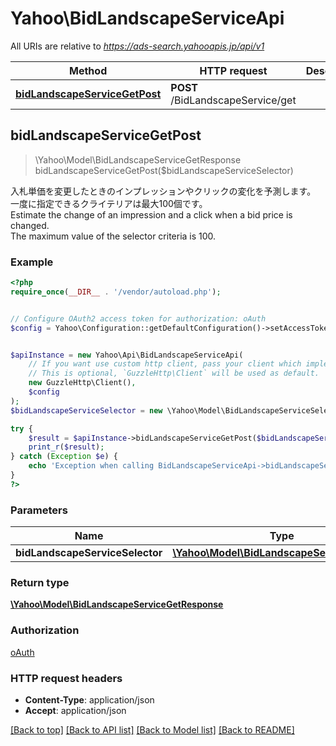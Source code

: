 # Yahoo\BidLandscapeServiceApi

All URIs are relative to *https://ads-search.yahooapis.jp/api/v1*

Method | HTTP request | Description
------------- | ------------- | -------------
[**bidLandscapeServiceGetPost**](BidLandscapeServiceApi.md#bidLandscapeServiceGetPost) | **POST** /BidLandscapeService/get | 



## bidLandscapeServiceGetPost

> \Yahoo\Model\BidLandscapeServiceGetResponse bidLandscapeServiceGetPost($bidLandscapeServiceSelector)



<div lang=\"ja\">入札単価を変更したときのインプレッションやクリックの変化を予測します。<br>一度に指定できるクライテリアは最大100個です。</div><div lang=\"en\">Estimate the change of an impression and a click when a bid price is changed. <br>The maximum value of the selector criteria is 100.</div>

### Example

```php
<?php
require_once(__DIR__ . '/vendor/autoload.php');


// Configure OAuth2 access token for authorization: oAuth
$config = Yahoo\Configuration::getDefaultConfiguration()->setAccessToken('YOUR_ACCESS_TOKEN');


$apiInstance = new Yahoo\Api\BidLandscapeServiceApi(
    // If you want use custom http client, pass your client which implements `GuzzleHttp\ClientInterface`.
    // This is optional, `GuzzleHttp\Client` will be used as default.
    new GuzzleHttp\Client(),
    $config
);
$bidLandscapeServiceSelector = new \Yahoo\Model\BidLandscapeServiceSelector(); // \Yahoo\Model\BidLandscapeServiceSelector | 

try {
    $result = $apiInstance->bidLandscapeServiceGetPost($bidLandscapeServiceSelector);
    print_r($result);
} catch (Exception $e) {
    echo 'Exception when calling BidLandscapeServiceApi->bidLandscapeServiceGetPost: ', $e->getMessage(), PHP_EOL;
}
?>
```

### Parameters


Name | Type | Description  | Notes
------------- | ------------- | ------------- | -------------
 **bidLandscapeServiceSelector** | [**\Yahoo\Model\BidLandscapeServiceSelector**](../Model/BidLandscapeServiceSelector.md)|  | [optional]

### Return type

[**\Yahoo\Model\BidLandscapeServiceGetResponse**](../Model/BidLandscapeServiceGetResponse.md)

### Authorization

[oAuth](../../README.md#oAuth)

### HTTP request headers

- **Content-Type**: application/json
- **Accept**: application/json

[[Back to top]](#) [[Back to API list]](../../README.md#documentation-for-api-endpoints)
[[Back to Model list]](../../README.md#documentation-for-models)
[[Back to README]](../../README.md)

